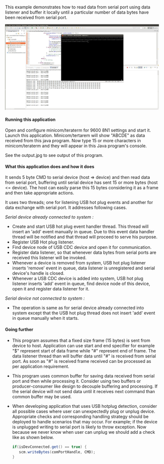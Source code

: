 This example demonstrates how to read data from serial port using data listener and buffer 
it locally until a particular number of data bytes have been received from serial port.

!["serial communication in java"](output.jpg?raw=true "serial communication in java")

#### Running this application
   
Open and configure minicom/teraterm for 9600 8N1 settings and start it. Launch this 
application. Minicom/tertarem will show "ABCDE" as data received from this java program.
Now type 15 or more characters in minicom/teraterm and they will appear in this Java
program's console. 
   
See the output.jpg to see output of this program.
   
#### What this application does and how it does

It sends 5 byte CMD to serial device (host => device) and then read data from serial 
port, buffering until serial device has sent 15 or more bytes (host <= device). The 
host can easily parse this 15 bytes considering it as a frame and then take appropriate 
actions.

It uses two threads; one for listening USB hot plug events and another for data exchange
with serial port. It addresses following cases.

*Serial device already connected to system :*
- Create and start USB hot plug event handler thread. This thread will insert an 'add' 
event manually in queue. Due to this event data handler thread will be notified and that 
thread will proceed to serve his purpose.
- Register USB Hot plug listener.
- Find device node of USB CDC device and open it for communication.
- Register data listener, so that whenever data bytes from serial ports are received this 
listener will be invoked.
- Whenever a device is removed from system, USB hot plug listener inserts 'remove' event in queue, 
data listener is unregistered and serial device's handle is closed.
- Whenever a USB CDC device is added into system, USB hot plug listener inserts 'add' event in queue, 
find device node of this device, open it and register data listener for it.
   
*Serial device not connected to system :*
- The operation is same as for serial device already connected into system except that the USB hot plug 
thread does not insert 'add' event in queue manually when it starts.
     
#### Going further
   
- This program assumes that a fixed size frame (15 bytes) is sent from device to host. Application can 
use start and end specifier for example "$" represent start of data frame while "#" represent end of 
frame. The data listener thread than will buffer data until "#" is received from serial port. As soon 
as "#" is received frame received can be processed as per application requirement.
    
- This program uses common buffer for saving data received from serial port and then while processing it. 
Consider using two buffers or producer-consumer like design to decouple buffering and processing. If the 
serial device will not send data until it receives next command than common buffer may be used.
     
- When developing application that uses USB hotplug detection, consider all possible cases where user 
can unexpectedly plug or unplug device. Appropriate checks and corresponding handling strategy should 
be deployed to handle scenarios that may occur. For example; if the device is unplugged writing to 
serial port is likely to throw exception. Now because we never know when user can unplug we should add 
a check like as shown below.
  ```java
  if(isDevConnected.get() == true) {
     scm.writeBytes(comPortHandle, CMD);
  }
  ```
     
